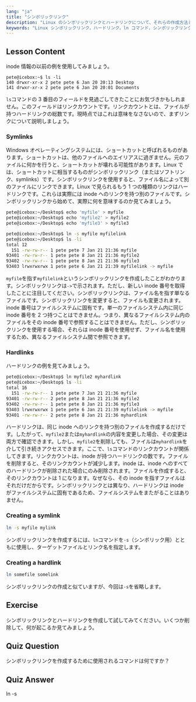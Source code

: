 ```yaml
---
lang: "ja"
title: "シンボリックリンク"
description: "Linux のシンボリックリンクとハードリンクについて、それらの作成方法と管理方法を含めて学びます。初心者向けのこのガイドで、それらの違いと使用例を理解しましょう。"
keywords: "Linux シンボリックリンク，ハードリンク，ln コマンド，シンボリックリンク，Linux ファイルシステム，Linux チュートリアル，初心者向け Linux"
---
```


## Lesson Content

inode 情報の以前の例を使用してみましょう。

```plaintext
pete@icebox:~$ ls -li
140 drwxr-xr-x 2 pete pete 6 Jan 20 20:13 Desktop
141 drwxr-xr-x 2 pete pete 6 Jan 20 20:01 Documents
```

`ls`コマンドの 3 番目のフィールドを見過ごしてきたことにお気づきかもしれません。このフィールドはリンクカウントです。リンクカウントとは、ファイルが持つハードリンクの総数です。現時点ではこれは意味をなさないので、まずリンクについて説明しましょう。

### Symlinks

Windows オペレーティングシステムには、ショートカットと呼ばれるものがあります。ショートカットは、他のファイルへのエイリアスに過ぎません。元のファイルに何かを行うと、ショートカットが壊れる可能性があります。Linux では、ショートカットに相当するものがシンボリックリンク（またはソフトリンク、symlinks）です。シンボリックリンクを使用すると、ファイル名によって別のファイルにリンクできます。Linux で見られるもう 1 つの種類のリンクはハードリンクです。これらは実際には inode へのリンクを持つ別のファイルです。シンボリックリンクから始めて、実際に何を意味するのか見てみましょう。

```bash
pete@icebox:~/Desktop$ echo 'myfile' > myfile
pete@icebox:~/Desktop$ echo 'myfile2' > myfile2
pete@icebox:~/Desktop$ echo 'myfile3' > myfile3

pete@icebox:~/Desktop$ ln -s myfile myfilelink
pete@icebox:~/Desktop$ ls -li
total 12
  151 -rw-rw-r-- 1 pete pete 7 Jan 21 21:36 myfile
93401 -rw-rw-r-- 1 pete pete 8 Jan 21 21:36 myfile2
93402 -rw-rw-r-- 1 pete pete 8 Jan 21 21:36 myfile3
93403 lrwxrwxrwx 1 pete pete 6 Jan 21 21:39 myfilelink -> myfile
```

`myfile`を指す`myfilelink`というシンボリックリンクを作成したことがわかります。シンボリックリンクは`->`で示されます。ただし、新しい inode 番号を取得したことに注目してください。シンボリックリンクは、ファイル名を指す単なるファイルです。シンボリックリンクを変更すると、ファイルも変更されます。inode 番号はファイルシステムに固有です。単一のファイルシステム内に同じ inode 番号を 2 つ持つことはできません。つまり、異なるファイルシステム内のファイルをその inode 番号で参照することはできません。ただし、シンボリックリンクを使用する場合、それらは inode 番号を使用せず、ファイル名を使用するため、異なるファイルシステム間で参照できます。

### Hardlinks

ハードリンクの例を見てみましょう。

```bash
pete@icebox:~/Desktop$ ln myfile2 myhardlink
pete@icebox:~/Desktop$ ls -li
total 16
  151 -rw-rw-r-- 1 pete pete 7 Jan 21 21:36 myfile
93401 -rw-rw-r-- 2 pete pete 8 Jan 21 21:36 myfile2
93402 -rw-rw-r-- 1 pete pete 8 Jan 21 21:36 myfile3
93403 lrwxrwxrwx 1 pete pete 6 Jan 21 21:39 myfilelink -> myfile
93401 -rw-rw-r-- 2 pete pete 8 Jan 21 21:36 myhardlink
```

ハードリンクは、同じ inode へのリンクを持つ別のファイルを作成するだけです。したがって、`myfile2`または`myhardlink`の内容を変更した場合、その変更は両方で確認できます。しかし、`myfile2`を削除しても、ファイルは`myhardlink`を介して引き続きアクセスできます。ここで、`ls`コマンドのリンクカウントが関係してきます。リンクカウントは、inode が持つハードリンクの数です。ファイルを削除すると、そのリンクカウントが減少します。inode は、inode へのすべてのハードリンクが削除された場合にのみ削除されます。ファイルを作成すると、そのリンクカウントは 1 になります。なぜなら、その inode を指すファイルはそれだけだからです。シンボリックリンクとは異なり、ハードリンクは inode がファイルシステムに固有であるため、ファイルシステムをまたがることはありません。

### Creating a symlink

```bash
ln -s myfile mylink
```

シンボリックリンクを作成するには、`ln`コマンドを`-s`（シンボリック用）とともに使用し、ターゲットファイルとリンク名を指定します。

### Creating a hardlink

```bash
ln somefile somelink
```

シンボリックリンクの作成と似ていますが、今回は`-s`を省略します。

## Exercise

シンボリックリンクとハードリンクを作成して試してみてください。いくつか削除して、何が起こるか見てみましょう。

## Quiz Question

シンボリックリンクを作成するために使用されるコマンドは何ですか？

## Quiz Answer

ln -s
